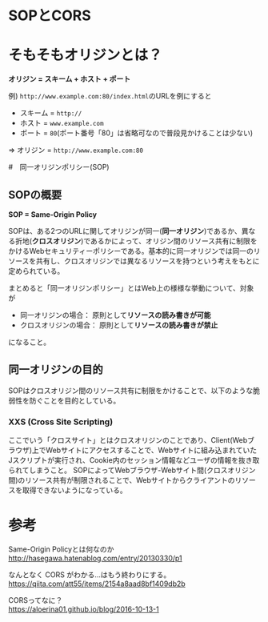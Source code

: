 # SOPとCORS

# そもそもオリジンとは？
**オリジン = スキーム + ホスト + ポート**

例) `http://www.example.com:80/index.html`のURLを例にすると
- スキーム = `http://`
- ホスト = `www.example.com`
- ポート = `80`(ポート番号「80」は省略可なので普段見かけることは少ない)

⇒ オリジン = `http://www.example.com:80`

#　同一オリジンポリシー(SOP)
## SOPの概要
**SOP = Same-Origin Policy**

SOPは、ある2つのURLに関してオリジンが同一(**同一オリジン**)であるか、異なる折地(**クロスオリジン**)であるかによって、オリジン間のリソース共有に制限をかけるWebセキュリティーポリシーである。基本的に同一オリジンでは同一のリソースを共有し、クロスオリジンでは異なるリソースを持つという考えをもとに定められている。  

まとめると「同一オリジンポリシー」とはWeb上の様様な挙動について、対象が
- 同一オリジンの場合： 原則として**リソースの読み書きが可能**
- クロスオリジンの場合： 原則として**リソースの読み書きが禁止**

になること。

## 同一オリジンの目的
SOPはクロスオリジン間のリソース共有に制限をかけることで、以下のような脆弱性を防ぐことを目的としている。

### XXS (Cross Site Scripting)
ここでいう「クロスサイト」とはクロスオリジンのことであり、Client(Webブラウザ)上でWebサイトにアクセスすることで、Webサイトに組み込まれていたJスクリプトが実行され、Cookie内のセッション情報などユーザの情報を抜き取られてしまうこと。
SOPによってWebブラウザ-Webサイト間(クロスオリジン間)のリソース共有が制限されることで、Webサイトからクライアントのリソースを取得できないようになっている。

# 参考

Same-Origin Policyとは何なのか  
http://hasegawa.hatenablog.com/entry/20130330/p1

なんとなく CORS がわかる...はもう終わりにする。  
https://qiita.com/att55/items/2154a8aad8bf1409db2b

CORSってなに？  
https://aloerina01.github.io/blog/2016-10-13-1
